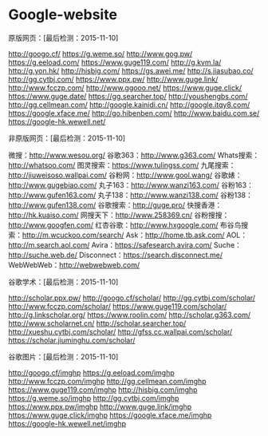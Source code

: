 # Google-website

原版网页：[最后检测：2015-11-10]

http://googo.cf/
https://g.weme.so/
http://www.gog.pw/
https://g.eeload.com/
https://www.guge119.com/
http://g.kvm.la/
http://g.yon.hk/
http://hisbig.com/
https://gs.awei.me/
http://s.jiasubao.co/
http://gg.cytbj.com/
https://www.ppx.pw/
http://www.guge.link/
http://www.fcczp.com/
http://www.ggooo.net/
https://www.guge.click/
https://www.guge.date/
https://gg.searcher.top/
http://youshengbs.com/
http://gg.cellmean.com/
http://google.kainidi.cn/
http://google.itqy8.com/
https://google.xface.me/
http://go.hibenben.com/
http://www.baidu.com.se/
https://google-hk.wewell.net/

非原版网页：[最后检测：2015-11-10]

微搜：http://www.wesou.org/
谷歌363：http://www.g363.com/
Whats搜索：http://whatsoo.com/
图灵搜索：https://www.tulingss.com/
九尾搜索：http://jiuweisoso.wallpai.com/
谷粉网：http://www.gool.wang/
谷歌婊：http://www.gugebiao.com/
丸子163：http://www.wanzi163.com/
谷粉163：http://www.gufen163.com/
丸子138：http://www.wanzi138.com/
谷粉138：http://www.gufen138.com/
谷歌搜索：http://guge.pro/
快搜香港：http://hk.kuaiso.com/
网搜天下：http://www.258369.cn/
谷粉搜搜：http://www.googfen.com/
红杏谷歌：http://www.hxgoogle.com/
布谷鸟搜索：http://m.wcuckoo.com/search/
Ask：http://home.tb.ask.com/
AOL：http://m.search.aol.com/
Avira：https://safesearch.avira.com/
Suche：http://suche.web.de/
Disconnect：https://search.disconnect.me/
WebWebWeb：http://webwebweb.com/

谷歌学术：[最后检测：2015-11-10]

http://scholar.ppx.pw/
http://googo.cf/scholar/
http://gg.cytbj.com/scholar/
http://www.fcczp.com/scholar/
https://www.guge119.com/scholar/
http://g.linkscholar.org/
https://www.roolin.com/
http://scholar.g363.com/
http://www.scholarnet.cn/
http://scholar.searcher.top/
http://xueshu.cytbj.com/scholar/
http://gfss.cc.wallpai.com/scholar/
https://scholar.jiuminghu.com/scholar/

谷歌图片：[最后检测：2015-11-10]

http://googo.cf/imghp
https://g.eeload.com/imghp
http://www.fcczp.com/imghp
http://gg.cellmean.com/imghp
https://www.guge119.com/imghp
http://hisbig.com/imghp
https://g.weme.so/imghp
http://gg.cytbj.com/imghp
https://www.ppx.pw/imghp
http://www.guge.link/imghp
https://www.guge.click/imghp
https://google.xface.me/imghp
https://google-hk.wewell.net/imghp
